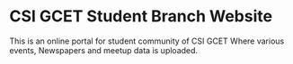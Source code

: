 # CSI GCET Student Branch Website
This is an online portal for student community of CSI GCET Where various events, Newspapers and meetup data is uploaded.
